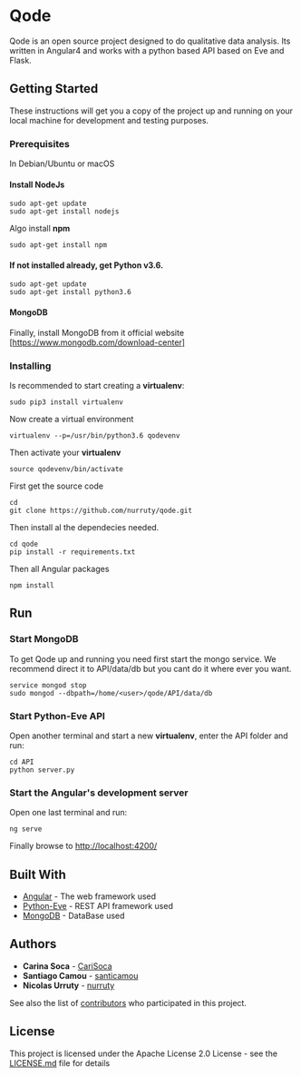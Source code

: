 # Qode
Qode is an open source project designed to do qualitative data analysis. Its written in Angular4 and works with a python based API based on Eve and Flask.

## Getting Started

These instructions will get you a copy of the project up and running on your local machine for development and testing purposes.

### Prerequisites

In Debian/Ubuntu or macOS

#### Install NodeJs

```
sudo apt-get update
sudo apt-get install nodejs
```

Algo install **npm**
```
sudo apt-get install npm
```

#### If not installed already, get Python v3.6. 

```
sudo apt-get update
sudo apt-get install python3.6
```

#### MongoDB

Finally, install MongoDB from it official website [https://www.mongodb.com/download-center]


### Installing

Is recommended to start creating a **virtualenv**:
```
sudo pip3 install virtualenv  
```

Now create a virtual environment 
```
virtualenv --p=/usr/bin/python3.6 qodevenv
```
Then activate your **virtualenv**
```
source qodevenv/bin/activate
```

First get the source code
```
cd
git clone https://github.com/nurruty/qode.git
```
Then install al the dependecies needed.
```
cd qode
pip install -r requirements.txt
```
Then all Angular packages
```
npm install
```

## Run

### Start MongoDB

To get Qode up and running you need first start the mongo service. We recommend direct it to API/data/db but you cant do it where ever you want. 

```
service mongod stop
sudo mongod --dbpath=/home/<user>/qode/API/data/db
```
### Start Python-Eve API

Open another terminal and start a new **virtualenv**, enter the API folder and run:

```
cd API
python server.py
```

### Start the Angular's development server

Open one last terminal and run:

```
ng serve
```

Finally browse to [http://localhost:4200/](http://localhost:4200/)

## Built With

* [Angular](https://angular.io/docs) - The web framework used
* [Python-Eve](http://python-eve.org/) - REST API framework  used
* [MongoDB](https://www.mongodb.com/) - DataBase used


## Authors

* **Carina Soca** - [CariSoca](https://github.com/CariSoca)
* **Santiago Camou** - [santicamou](https://github.com/santicamou)
* **Nicolas Urruty** - [nurruty](https://github.com/nurruty)

See also the list of [contributors](https://github.com/nurruty/qode/contributors) who participated in this project.

## License

This project is licensed under the Apache License 2.0 License - see the [LICENSE.md](LICENSE.md) file for details


